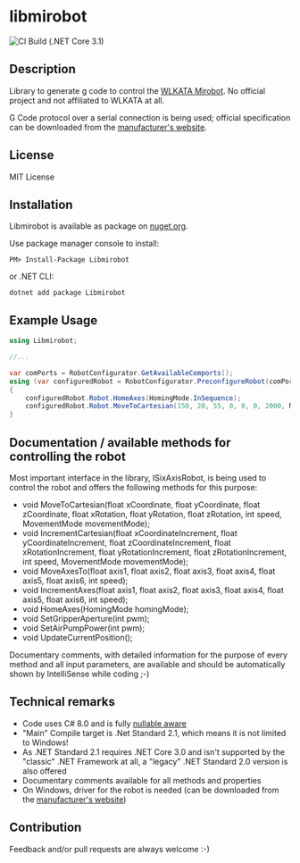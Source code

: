 # libmirobot

![CI Build (.NET Core 3.1)](https://github.com/maxkde/libmirobot/workflows/.NET%20Core/badge.svg)

## Description
Library to generate g code to control the [WLKATA Mirobot](http://www.wlkata.com/site/index.html). No official project and not affiliated to WLKATA at all.

G Code protocol over a serial connection is being used; official specification can be downloaded from the [manufacturer's website](http://www.wlkata.com/site/downloads.html).

## License
MIT License

## Installation
Libmirobot is available as package on [nuget.org](https://www.nuget.org/packages/libmirobot/).

Use package manager console to install:
```
PM> Install-Package Libmirobot
```
or .NET CLI:
```
dotnet add package Libmirobot
```

## Example Usage
```C#
using Libmirobot;

//...

var comPorts = RobotConfigurator.GetAvailableComports();
using (var configuredRobot = RobotConfigurator.PreconfigureRobot(comPorts[0])) //Select the com port fitting to your setup, doesn't have to be comPorts[0]!
{
    configuredRobot.Robot.HomeAxes(HomingMode.InSequence);
    configuredRobot.Robot.MoveToCartesian(150, 20, 55, 0, 0, 0, 2000, MovementMode.Linear);
}
```

## Documentation / available methods for controlling the robot
Most important interface in the library, ISixAxisRobot, is being used to control the robot and offers the following methods for this purpose:

- void MoveToCartesian(float xCoordinate, float yCoordinate, float zCoordinate, float xRotation, float yRotation, float zRotation, int speed, MovementMode movementMode);
- void IncrementCartesian(float xCoordinateIncrement, float yCoordinateIncrement, float zCoordinateIncrement, float xRotationIncrement, float yRotationIncrement, float zRotationIncrement, int speed, MovementMode movementMode);
- void MoveAxesTo(float axis1, float axis2, float axis3, float axis4, float axis5, float axis6, int speed);
- void IncrementAxes(float axis1, float axis2, float axis3, float axis4, float axis5, float axis6, int speed);
- void HomeAxes(HomingMode homingMode);
- void SetGripperAperture(int pwm);
- void SetAirPumpPower(int pwm);
- void UpdateCurrentPosition();

Documentary comments, with detailed information for the purpose of every method and all input parameters, are available and should be automatically shown by IntelliSense while coding ;-)

## Technical remarks
- Code uses C# 8.0 and is fully [nullable aware](https://devblogs.microsoft.com/dotnet/embracing-nullable-reference-types/)
- "Main" Compile target is .Net Standard 2.1, which means it is not limited to Windows!
- As .NET Standard 2.1 requires .NET Core 3.0 and isn't supported by the "classic" .NET Framework at all, a "legacy" .NET Standard 2.0 version is also offered
- Documentary comments available for all methods and properties
- On Windows, driver for the robot is needed (can be downloaded from the [manufacturer's website](http://www.wlkata.com/site/downloads.html))

## Contribution
Feedback and/or pull requests are always welcome :-)